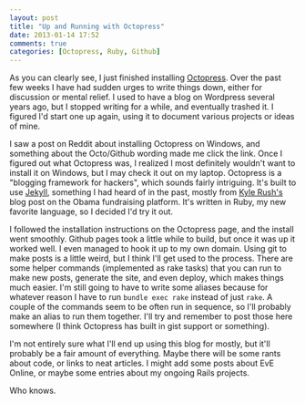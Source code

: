 ```yaml
---
layout: post
title: "Up and Running with Octopress"
date: 2013-01-14 17:52
comments: true
categories: [Octopress, Ruby, Github]
---
```


As you can clearly see, I just finished installing [Octopress](http://octopress.org/). Over the past few weeks I have had sudden urges to write things down, either for discussion or mental relief. I used to have a blog on Wordpress several years ago, but I stopped writing for a while, and eventually trashed it. I figured I'd start one up again, using it to document various projects or ideas of mine.

I saw a post on Reddit about installing Octopress on Windows, and something about the Octo/Github wording made me click the link. Once I figured out what Octopress was, I realized I most definitely wouldn't want to install it on Windows, but I may check it out on my laptop. Octopress is a "blogging framework for hackers", which sounds fairly intriguing. It's built to use [Jekyll](https://github.com/mojombo/jekyll), something I had heard of in the past, mostly from [Kyle Rush's](http://kylerush.net/blog/meet-the-obama-campaigns-250-million-fundraising-platform/) blog post on the Obama fundraising platform. It's written in Ruby, my new favorite language, so I decided I'd try it out.

I followed the installation instructions on the Octopress page, and the install went smoothly. Github pages took a little while to build, but once it was up it worked well. I even managed to hook it up to my own domain. Using git to make posts is a little weird, but I think I'll get used to the process. There are some helper commands (implemented as rake tasks) that you can run to make new posts, generate the site, and even deploy, which makes things much easier. I'm still going to have to write some aliases because for whatever reason I have to run `bundle exec rake` instead of just `rake`. A couple of the commands seem to be often run in sequence, so I'll probably make an alias to run them together. I'll try and remember to post those here somewhere (I think Octopress has built in gist support or something).

I'm not entirely sure what I'll end up using this blog for mostly, but it'll probably be a fair amount of everything. Maybe there will be some rants about code, or links to neat articles. I might add some posts about EvE Online, or maybe some entries about my ongoing Rails projects.

Who knows.